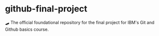 # github-final-project
🛹 The official foundational repository for the final project for IBM's Git and Github basics course.
